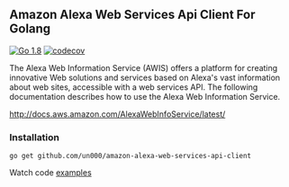 Amazon Alexa Web Services Api Client For Golang
-------------------
[![Go 1.8](https://badge.fury.io/go/github.com%2Fun000%2Famazon-alexa-web-services-api-client.svg)](https://badge.fury.io/go/github.com%2Fun000%2Famazon-alexa-web-services-api-client)
[![codecov](https://codecov.io/gh/un000/amazon-alexa-web-services-api-client/branch/master/graph/badge.svg)](https://codecov.io/gh/un000/amazon-alexa-web-services-api-client)

The Alexa Web Information Service (AWIS) offers a platform for creating innovative Web solutions and services based on Alexa's vast information about web sites, accessible with a web services API. The following documentation describes how to use the Alexa Web Information Service.

http://docs.aws.amazon.com/AlexaWebInfoService/latest/

### Installation

```
go get github.com/un000/amazon-alexa-web-services-api-client
```

Watch code [examples](https://github.com/un000/amazon-alexa-web-services-api-client/blob/master/cmd/example/example.go)
